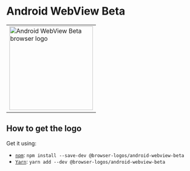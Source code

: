 Android WebView Beta
====================

<!-- markdownlint-disable line-length no-inline-html -->
<table>
    <tr height=230>
        <td>
            <a href="https://github.com/alrra/browser-logos/tree/b6e216fb3c7dd77161146277fb5652508d5a1505/src/android-webview-beta">
                <img width=220 src="https://raw.githubusercontent.com/alrra/browser-logos/b6e216fb3c7dd77161146277fb5652508d5a1505/src/android-webview-beta/android-webview-beta_512x512.png" alt="Android WebView Beta browser logo">
            </a>
        </td>
    </tr>
</table>
<!-- markdownlint-enable line-length no-inline-html -->

How to get the logo
-------------------

Get it using:

* [`npm`][npm]: `npm install --save-dev @browser-logos/android-webview-beta`
* [`Yarn`][yarn]: `yarn add --dev @browser-logos/android-webview-beta`

<!-- Link labels: -->

[npm]: https://www.npmjs.com/
[yarn]: https://yarnpkg.com/
